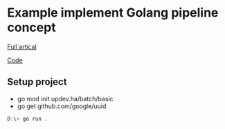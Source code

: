# Example implement Golang pipeline concept

[Full artical](https://towardsdatascience.com/concurrent-data-pipelines-in-golang-85b18c2eecc2)

[Code](https://github.com/RicardoLinck/data-pipeline-golang)

## Setup project
- go mod init updev.ha/batch/basic
- go get github.com/google/uuid

``` powershell
D:\> go run .
```
